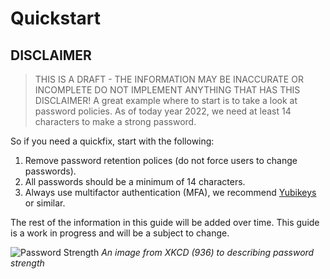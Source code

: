 # Quickstart
## DISCLAIMER
> THIS IS A DRAFT - THE INFORMATION MAY BE INACCURATE OR INCOMPLETE 
> DO NOT IMPLEMENT ANYTHING THAT HAS THIS DISCLAIMER!
A great example where to start is to take a look at password policies.
As of today year 2022, we need at least 14 characters to make a strong password.

So if you need a quickfix, start with the following:
    
1. Remove password retention polices (do not force users to change passwords).
2. All passwords should be a minimum of 14 characters.
3. Always use multifactor authentication (MFA), we recommend [Yubikeys](https://www.yubico.com/) or similar.

The rest of the information in this guide will be added over time.
This guide is a work in progress and will be a subject to change.

![Password Strength](https://imgs.xkcd.com/comics/password_strength.png "https://xkcd.com/936/")
*An image from XKCD (936) to describing password strength*